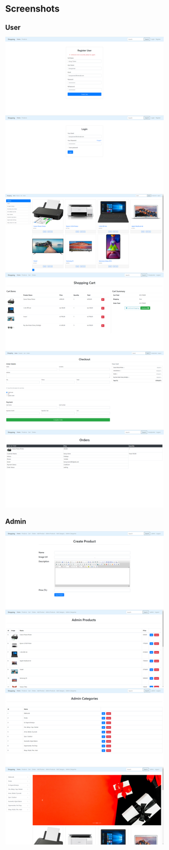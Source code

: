 # Screenshots
## User
![](images/1.PNG)
![](images/2.PNG)
![](images/3.PNG)
![](images/4.PNG)
![](images/5.PNG)
![](images/6.PNG)
## Admin
![](images/7.PNG)
![](images/8.PNG)
![](images/9.PNG)
![](images/10.PNG)
